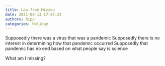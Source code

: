 ```yaml
---
title: Lou from Mizzou
date: 2021-08-13 17:47:23
authors: Ripp
categories: Holiday
---
```


 Supposedly there was a virus that was a pandemic
Supposedly there is no interest in determining how that pandemic occurred
Supposedly that pandemic has no end based on what people say is science

What am I missing?